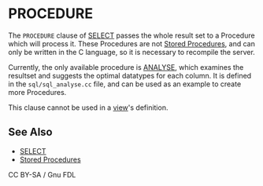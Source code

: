 # PROCEDURE

The `PROCEDURE` clause of [SELECT](select.md) passes the whole result set to a Procedure which will process it. These Procedures are not [Stored Procedures](../../../../server-usage/stored-routines/stored-procedures/), and can only be written in the C language, so it is necessary to recompile the server.

Currently, the only available procedure is [ANALYSE](../../built-in-functions/secondary-functions/information-functions/procedure-analyse.md), which examines the resultset and suggests the optimal datatypes for each column. It is defined in the `sql/sql_analyse.cc` file, and can be used as an example to create more Procedures.

This clause cannot be used in a [view](../../../../server-usage/views/)'s definition.

## See Also

* [SELECT](select.md)
* [Stored Procedures](../../../../server-usage/stored-routines/stored-procedures/)

CC BY-SA / Gnu FDL

